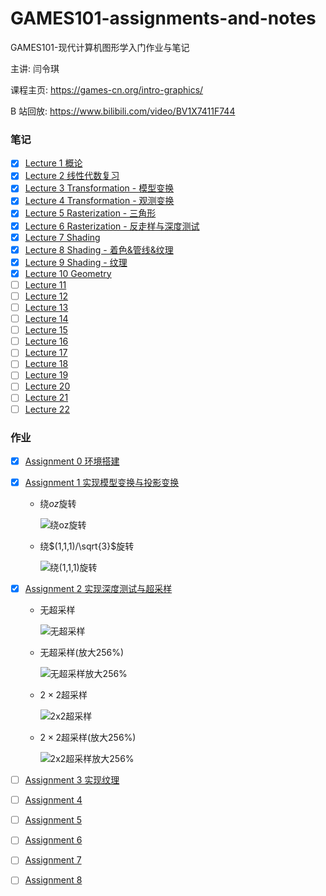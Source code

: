 # GAMES101-assignments-and-notes

GAMES101-现代计算机图形学入门作业与笔记

主讲: 闫令琪

课程主页: https://games-cn.org/intro-graphics/

B 站回放: https://www.bilibili.com/video/BV1X7411F744

### 笔记

- [x] [Lecture 1 概论](./note-lecture-01/README.md)
- [x] [Lecture 2 线性代数复习](./note-lecture-02/README.md)
- [x] [Lecture 3 Transformation - 模型变换](./note-lecture-03/README.md)
- [x] [Lecture 4 Transformation - 观测变换](./note-lecture-04/README.md)
- [x] [Lecture 5 Rasterization - 三角形](./note-lecture-05/README.md)
- [x] [Lecture 6 Rasterization - 反走样与深度测试](./note-lecture-06/README.md)
- [x] [Lecture 7 Shading](./note-lecture-07/README.md)
- [x] [Lecture 8 Shading - 着色&管线&纹理](./note-lecture-08/README.md)
- [x] [Lecture 9 Shading - 纹理](./note-lecture-09/README.md)
- [x] [Lecture 10 Geometry](./note-lecture-10/README.md)
- [ ] [Lecture 11](./note-lecture-11/README.md)
- [ ] [Lecture 12](./note-lecture-12/README.md)
- [ ] [Lecture 13](./note-lecture-13/README.md)
- [ ] [Lecture 14](./note-lecture-14/README.md)
- [ ] [Lecture 15](./note-lecture-15/README.md)
- [ ] [Lecture 16](./note-lecture-16/README.md)
- [ ] [Lecture 17](./note-lecture-17/README.md)
- [ ] [Lecture 18](./note-lecture-18/README.md)
- [ ] [Lecture 19](./note-lecture-19/README.md)
- [ ] [Lecture 20](./note-lecture-20/README.md)
- [ ] [Lecture 21](./note-lecture-21/README.md)
- [ ] [Lecture 22](./note-lecture-22/README.md)

### 作业

- [x] [Assignment 0 环境搭建](./Assignment0)

- [x] [Assignment 1 实现模型变换与投影变换](./Assignment1)

  - 绕$oz$旋转

    ![绕oz旋转](<./Assignment1/result/rotate@(0,0,1).gif>)

  - 绕$(1,1,1)/\sqrt{3}$旋转

    ![绕(1,1,1)旋转](<./Assignment1/result/rotate@(1,1,1).gif>)

- [x] [Assignment 2 实现深度测试与超采样](./Assignment2)

  - 无超采样

    ![无超采样](./Assignment2/result/origin.png)

  - 无超采样(放大$256\%$)

    ![无超采样放大256%](./Assignment2/result/origin@256.png)

  - $2\times 2$超采样

    ![2x2超采样](./Assignment2/result/SSAA2x2.png)

  - $2\times 2$超采样(放大$256\%$)

    ![2x2超采样放大256%](./Assignment2/result/SSAA2x2@256.png)

- [ ] [Assignment 3 实现纹理](./Assignment3)

- [ ] [Assignment 4](./Assignment4)

- [ ] [Assignment 5](./Assignment5)

- [ ] [Assignment 6](./Assignment6)

- [ ] [Assignment 7](./Assignment7)

- [ ] [Assignment 8](./Assignment8)

